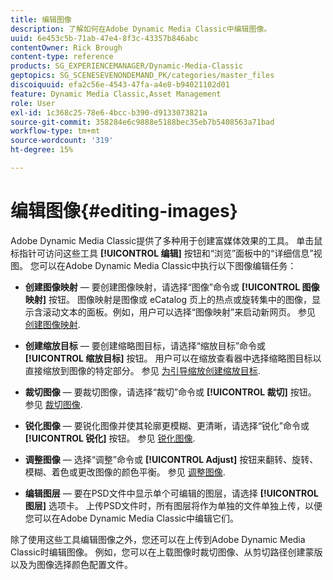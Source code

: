```yaml
---
title: 编辑图像
description: 了解如何在Adobe Dynamic Media Classic中编辑图像。
uuid: 6e453c5b-71ab-47e4-8f3c-43357b846abc
contentOwner: Rick Brough
content-type: reference
products: SG_EXPERIENCEMANAGER/Dynamic-Media-Classic
geptopics: SG_SCENESEVENONDEMAND_PK/categories/master_files
discoiquuid: efa2c56e-4543-47fa-a4e8-b94021102d01
feature: Dynamic Media Classic,Asset Management
role: User
exl-id: 1c368c25-78e6-4bcc-b390-d9133073821a
source-git-commit: 358284e6c9888e5188bec35eb7b5408563a71bad
workflow-type: tm+mt
source-wordcount: '319'
ht-degree: 15%

---
```


# 编辑图像{#editing-images}

Adobe Dynamic Media Classic提供了多种用于创建富媒体效果的工具。 单击鼠标指针可访问这些工具 **[!UICONTROL 编辑]** 按钮和“浏览”面板中的“详细信息”视图。 您可以在Adobe Dynamic Media Classic中执行以下图像编辑任务：

* **创建图像映射**  — 要创建图像映射，请选择“图像”命令或 **[!UICONTROL 图像映射]** 按钮。 图像映射是图像或 eCatalog 页上的热点或旋转集中的图像，显示含滚动文本的面板。例如，用户可以选择“图像映射”来启动新网页。 参见 [创建图像映射](/help/creating-image-maps.md).

* **创建缩放目标**  — 要创建缩略图目标，请选择“缩放目标”命令或 **[!UICONTROL 缩放目标]** 按钮。 用户可以在缩放查看器中选择缩略图目标以直接缩放到图像的特定部分。 参见 [为引导缩放创建缩放目标](/help/creating-zoom-targets-guided-zoom.md).

* **裁切图像**  — 要裁切图像，请选择“裁切”命令或 **[!UICONTROL 裁切]** 按钮。 参见 [裁切图像](/help/cropping-image.md).

* **锐化图像**  — 要锐化图像并使其轮廓更模糊、更清晰，请选择“锐化”命令或 **[!UICONTROL 锐化]** 按钮。 参见 [锐化图像](/help/sharpening-image.md).

* **调整图像**  — 选择“调整”命令或 **[!UICONTROL Adjust]** 按钮来翻转、旋转、模糊、着色或更改图像的颜色平衡。 参见 [调整图像](/help/adjusting-image.md).

* **编辑图层**  — 要在PSD文件中显示单个可编辑的图层，请选择 **[!UICONTROL 图层]** 选项卡。 上传PSD文件时，所有图层将作为单独的文件单独上传，以便您可以在Adobe Dynamic Media Classic中编辑它们。

除了使用这些工具编辑图像之外，您还可以在上传到Adobe Dynamic Media Classic时编辑图像。 例如，您可以在上载图像时裁切图像、从剪切路径创建蒙版以及为图像选择颜色配置文件。
